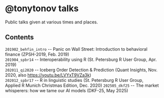 # @tonytonov talks
Public talks given at various times and places.

## Contents
`201902_behfin_intro` -- Panic on Wall Street: Introduction to behavioral finance (ZPSH-2019, Feb. 2019)  
`201904_spbr14` -- Interoperability using R (St. Petersburg R User Group, Apr. 2019)  
`202011_qi2020` -- Iceberg Order Detection & Prediction (Quant Insights, Nov. 2020, also https://youtu.be/LVYxT9VZa3k)  
`202012_spbr17` -- R in linguistic studies (St. Petersburg R User Group, Applied R Munich Christmas Edition, Dec. 2020)
`202505_dkf25` -- The market whisperers: how we tame our AI models (DKF-25, May 2025)
